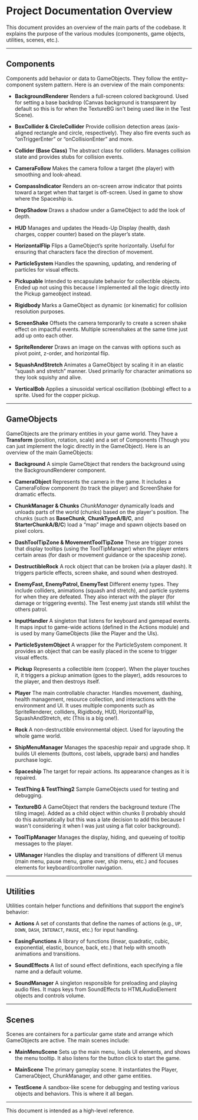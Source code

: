 # Project Documentation Overview

This document provides an overview of the main parts of the codebase. It explains the purpose of the various modules (components, game objects, utilities, scenes, etc.).

---

## Components

Components add behavior or data to GameObjects. They follow the entity–component system pattern. Here is an overview of the main components:

- **BackgroundRenderer**
  Renders a full-screen colored background. Used for setting a base backdrop (Canvas background is transparent by default so this is for when the TextureBG isn't being used like in the Test Scene).

- **BoxCollider & CircleCollider**
  Provide collision detection areas (axis‐aligned rectangle and circle, respectively). They also fire events such as “onTriggerEnter” or “onCollisionEnter” and more.

- **Collider (Base Class)**
  The abstract class for colliders. Manages collision state and provides stubs for collision events.

- **CameraFollow**
  Makes the camera follow a target (the player) with smoothing and look-ahead.

- **CompassIndicator**
  Renders an on-screen arrow indicator that points toward a target when that target is off-screen. Used in game to show where the Spaceship is.

- **DropShadow**
  Draws a shadow under a GameObject to add the look of depth.

- **HUD**
  Manages and updates the Heads-Up Display (health, dash charges, copper counter) based on the player’s state.

- **HorizontalFlip**
  Flips a GameObject’s sprite horizontally. Useful for ensuring that characters face the direction of movement.

- **ParticleSystem**
  Handles the spawning, updating, and rendering of particles for visual effects.

- **Pickupable**
  Intended to encapsulate behavior for collectible objects. Ended up not using this because I implemented all the logic directly into the Pickup gameobject instead.

- **Rigidbody**
  Marks a GameObject as dynamic (or kinematic) for collision resolution purposes.

- **ScreenShake**
  Offsets the camera temporarily to create a screen shake effect on impactful events. Multiple screenshakes at the same time just add up onto each other.

- **SpriteRenderer**
  Draws an image on the canvas with options such as pivot point, z-order, and horizontal flip.

- **SquashAndStretch**
  Animates a GameObject by scaling it in an elastic “squash and stretch” manner. Used primarily for character animations so they look squishy and alive.

- **VerticalBob**
  Applies a sinusoidal vertical oscillation (bobbing) effect to a sprite. Used for the copper pickup.

---

## GameObjects

GameObjects are the primary entities in your game world. They have a **Transform** (position, rotation, scale) and a set of Components (Though you can just implement the logic directly in the GameObject). Here is an overview of the main GameObjects:

- **Background**
  A simple GameObject that renders the background using the BackgroundRenderer component.

- **CameraObject**
  Represents the camera in the game. It includes a CameraFollow component (to track the player) and ScreenShake for dramatic effects.

- **ChunkManager & Chunks**
  *ChunkManager* dynamically loads and unloads parts of the world (chunks) based on the player's position. The chunks (such as **BaseChunk**, **ChunkTypeA/B/C**, and **StarterChunkA/B/C**) load a “map” image and spawn objects based on pixel colors.

- **DashToolTipZone & MovementToolTipZone**
  These are trigger zones that display tooltips (using the ToolTipManager) when the player enters certain areas (for dash or movement guidance or the spaceship zone).

- **DestructibleRock**
  A rock object that can be broken (via a player dash). It triggers particle effects, screen shake, and sound when destroyed.

- **EnemyFast, EnemyPatrol, EnemyTest**
  Different enemy types. They include colliders, animations (squash and stretch), and particle systems for when they are defeated. They also interact with the player (for damage or triggering events). The Test enemy just stands still whilst the others patrol.

- **InputHandler**
  A singleton that listens for keyboard and gamepad events. It maps input to game-wide actions (defined in the Actions module) and is used by many GameObjects (like the Player and the UIs).

- **ParticleSystemObject**
  A wrapper for the ParticleSystem component. It provides an object that can be easily placed in the scene to trigger visual effects.

- **Pickup**
  Represents a collectible item (copper). When the player touches it, it triggers a pickup animation (goes to the player), adds resources to the player, and then destroys itself.

- **Player**
  The main controllable character. Handles movement, dashing, health management, resource collection, and interactions with the environment and UI. It uses multiple components such as SpriteRenderer, colliders, Rigidbody, HUD, HorizontalFlip, SquashAndStretch, etc (This is a big one!).

- **Rock**
  A non-destructible environmental object. Used for layouting the whole game world.

- **ShipMenuManager**
  Manages the spaceship repair and upgrade shop. It builds UI elements (buttons, cost labels, upgrade bars) and handles purchase logic.

- **Spaceship**
  The target for repair actions. Its appearance changes as it is repaired.

- **TestThing & TestThing2**
  Sample GameObjects used for testing and debugging.

- **TextureBG**
  A GameObject that renders the background texture (The tiling image). Added as a child object within chunks (I probably should do this automatically but this was a late decision to add this because I wasn't considering it when I was just using a flat color background).

- **ToolTipManager**
  Manages the display, hiding, and queueing of tooltip messages to the player.

- **UIManager**
  Handles the display and transitions of different UI menus (main menu, pause menu, game over, ship menu, etc.) and focuses elements for keyboard/controller navigation.

---

## Utilities

Utilities contain helper functions and definitions that support the engine’s behavior:

- **Actions**
  A set of constants that define the names of actions (e.g., `UP`, `DOWN`, `DASH`, `INTERACT`, `PAUSE`, etc.) for input handling.

- **EasingFunctions**
  A library of functions (linear, quadratic, cubic, exponential, elastic, bounce, back, etc.) that help with smooth animations and transitions.

- **SoundEffects**
  A list of sound effect definitions, each specifying a file name and a default volume.

- **SoundManager**
  A singleton responsible for preloading and playing audio files. It maps keys from SoundEffects to HTMLAudioElement objects and controls volume.

---

## Scenes

Scenes are containers for a particular game state and arrange which GameObjects are active. The main scenes include:

- **MainMenuScene**
  Sets up the main menu, loads UI elements, and shows the menu tooltip. It also listens for the button click to start the game.

- **MainScene**
  The primary gameplay scene. It instantiates the Player, CameraObject, ChunkManager, and other game entities.

- **TestScene**
  A sandbox-like scene for debugging and testing various objects and behaviors. This is where it all began.

---

This document is intended as a high-level reference.